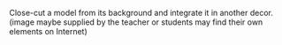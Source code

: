 Close-cut a model from its background and integrate it in another decor.
(image maybe supplied by the teacher or students may find their own elements on Internet)
